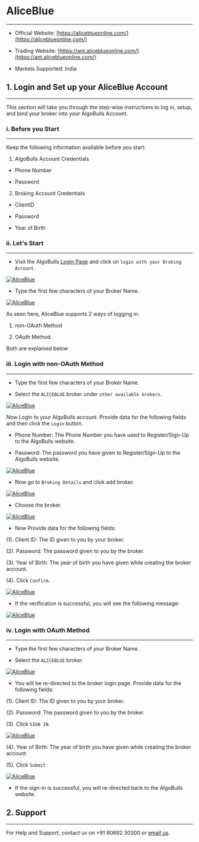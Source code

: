 # AliceBlue
---
* Official Website: [https://aliceblueonline.com/](https://aliceblueonline.com/)

* Trading Website: [https://ant.aliceblueonline.com/](https://ant.aliceblueonline.com/)

* Markets Supported: India

## 1. Login and Set up your AliceBlue Account
---
This section will take you through the step-wise instructions to log in, setup, and bind your broker into your AlgoBulls Account.

### i. Before you Start
---
Keep the following information available before you start:

1) AlgoBulls Account Credentials

* Phone Number

* Password

2) Broking Account Credentials

* ClientID
      
* Password
      
* Year of Birth

### ii. Let's Start
---
* Visit the AlgoBulls [Login Page](https://app.algobulls.com/user/login) and click on `login with your Broking Account`.

[ ![AliceBlue](imgs/algo_home.png "Click to Enlarge or Ctrl+Click to open in a new Tab") ](imgs/algo_home.png)

* Type the first few characters of your Broker Name.

[ ![AliceBlue](imgs/aliceblue/aliceblue_search.png "Click to Enlarge or Ctrl+Click to open in a new Tab") ](imgs/aliceblue/aliceblue_search.png)

As seen here, AliceBlue supports 2 ways of logging in:

1. non-OAuth Method 

2. OAuth Method.
     
Both are explained below

### iii. Login with non-OAuth Method
---
* Type the first few characters of your Broker Name.

* Select the `ALICEBLUE` broker under `other available brokers`.

[ ![AliceBlue](imgs/aliceblue/aliceblue_login_nonoauth.png "Click to Enlarge or Ctrl+Click to open in a new Tab") ](imgs/aliceblue/aliceblue_login_nonoauth.png)

Now Login to your AlgoBulls account. Provide data for the following fields and then click the `Login` button.

* Phone Number: The Phone Number you have used to Register/Sign-Up to the AlgoBulls website.

* Password: The password you have given to Register/Sign-Up to the AlgoBulls website.

[ ![AliceBlue](imgs/sign-in-2.png "Click to Enlarge or Ctrl+Click to open in a new Tab") ](imgs/sign-in-2.png)

* Now go to `Broking Details` and click add broker.

[ ![AliceBlue](imgs/brokingdetails.png "Click to Enlarge or Ctrl+Click to open in a new Tab") ](imgs/brokingdetails.png)

* Choose the broker. 

[ ![AliceBlue](imgs/aliceblue/aliceblue_selectbroker.png "Click to Enlarge or Ctrl+Click to open in a new Tab") ](imgs/aliceblue/aliceblue_selectbroker.png)

* Now Provide data for the following fields:

(1). Client ID: The ID given to you by your broker.

(2). Password: The password given to you by the broker.

(3). Year of Birth: The year of birth you have given while creating the broker account.

(4). Click `Confirm`.

[ ![AliceBlue](imgs/aliceblue/aliceblue_credentials.png "Click to Enlarge or Ctrl+Click to open in a new Tab") ](imgs/aliceblue/aliceblue_credentials.png)

* If the verification is successful, you will see the following message:

[ ![AliceBlue](imgs/success_login.png "Click to Enlarge or Ctrl+Click to open in a new Tab") ](imgs/success_login.png)

### iv. Login with OAuth Method
---
* Type the first few characters of your Broker Name.

* Select the `ALICEBLUE` broker.

[ ![AliceBlue](imgs/aliceblue/aliceblue_login_oauth.png "Click to Enlarge or Ctrl+Click to open in a new Tab") ](imgs/aliceblue/aliceblue_login_oauth.png)

* You will be re-directed to the broker login page. Provide data for the following fields:

(1). Client ID: The ID given to you by your broker.

(2). Password: The password given to you by the broker.

(3). Click `SIGN IN`.

[ ![AliceBlue](imgs/aliceblue/aliceblue_2_oauth.png "Click to Enlarge or Ctrl+Click to open in a new Tab") ](imgs/aliceblue/aliceblue_2_oauth.png)

(4). Year of Birth: The year of birth you have given while creating the broker account

(5). Click `Submit`

[ ![AliceBlue](imgs/aliceblue/aliceblue_3_oauth.png "Click to Enlarge or Ctrl+Click to open in a new Tab") ](imgs/aliceblue/aliceblue_3_oauth.png)

* If the sign-in is successful, you will re-directed back to the AlgoBulls website.

## 2. Support
---
For Help and Support, contact us on +91 80692 30300 or [email us](mailto:support@algobulls.com).
